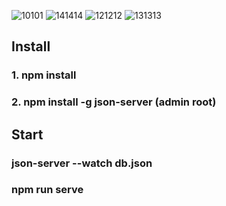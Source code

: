 ![10101](https://user-images.githubusercontent.com/41709736/98468125-c4272980-2224-11eb-9a67-c875048a1fef.png)
![141414](https://user-images.githubusercontent.com/41709736/98468136-d2754580-2224-11eb-9aee-a058ab55e987.png)
![121212](https://user-images.githubusercontent.com/41709736/98468144-dacd8080-2224-11eb-80e7-c20cb5fd64d9.png)
![131313](https://user-images.githubusercontent.com/41709736/98468150-e1f48e80-2224-11eb-8253-4d433788a10e.png)

## Install
### 1. npm install
### 2. npm install -g json-server (admin root)
## Start
### json-server --watch db.json
### npm run serve
